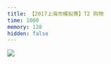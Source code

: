 ```yaml
---
title: 【2017上海市模拟赛】T2 购物
time: 1000
memory: 128
hidden: false
---
```



![](http://ww1.sinaimg.cn/large/618359cbgy1fkwuqf9vx0j20u01hgtf7.jpg)
